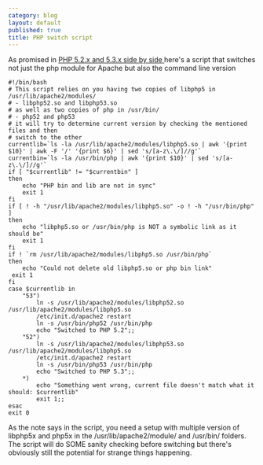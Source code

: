 ```yaml
---
category: blog
layout: default
published: true
title: PHP switch script
---
```

As promised in [PHP 5.2.x and 5.3.x side by side ](../2009/10/30/php-5-2-x-and-5-3-x-side-by-side/)here's a script that switches not just the php module for Apache but also the command line version

```
#!/bin/bash
# This script relies on you having two copies of libphp5 in /usr/lib/apache2/modules/
# - libphp52.so and libphp53.so
# as well as two copies of php in /usr/bin/
# - php52 and php53
# it will try to determine current version by checking the mentioned files and then
# switch to the other
currentlib=`ls -la /usr/lib/apache2/modules/libphp5.so | awk '{print $10}' | awk -F '/' '{print $6}' | sed 's/[a-z\.\/]//g'`
currentbin=`ls -la /usr/bin/php | awk '{print $10}' | sed 's/[a-z\.\/]//g'`
if [ "$currentlib" != "$currentbin" ]
then
    echo "PHP bin and lib are not in sync"
    exit 1
fi
if [ ! -h "/usr/lib/apache2/modules/libphp5.so" -o ! -h "/usr/bin/php" ]
then
    echo "libphp5.so or /usr/bin/php is NOT a symbolic link as it should be"
    exit 1
fi
if ! `rm /usr/lib/apache2/modules/libphp5.so /usr/bin/php`
then
    echo "Could not delete old libphp5.so or php bin link"
 exit 1
fi
case $currentlib in
    "53")
        ln -s /usr/lib/apache2/modules/libphp52.so /usr/lib/apache2/modules/libphp5.so
        /etc/init.d/apache2 restart
        ln -s /usr/bin/php52 /usr/bin/php
        echo "Switched to PHP 5.2";;
    "52")
        ln -s /usr/lib/apache2/modules/libphp53.so /usr/lib/apache2/modules/libphp5.so
        /etc/init.d/apache2 restart
        ln -s /usr/bin/php53 /usr/bin/php
        echo "Switched to PHP 5.3";;
    *)
        echo "Something went wrong, current file doesn't match what it should: $currentlib"
        exit 1;;
esac
exit 0
```

As the note says in the script, you need a setup with multiple version of libphp5x and php5x in the /usr/lib/apache2/module/ and /usr/bin/ folders. The script will do SOME sanity checking before switching but there's obviously still the potential for strange things happening.
